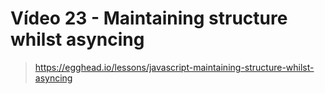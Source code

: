 # Vídeo 23 - Maintaining structure whilst asyncing
> https://egghead.io/lessons/javascript-maintaining-structure-whilst-asyncing
